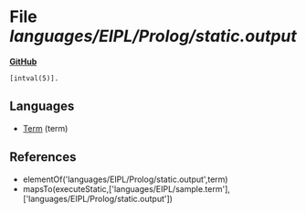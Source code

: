 # File _languages/EIPL/Prolog/static.output_
**[GitHub](https://github.com/softlang/yas/blob/master/languages/EIPL/Prolog/static.output)**
```
[intval(5)].
```

## Languages
* [Term](../languages/Term.md) (term)

## References
* elementOf('languages/EIPL/Prolog/static.output',term)
* mapsTo(executeStatic,['languages/EIPL/sample.term'],['languages/EIPL/Prolog/static.output'])
